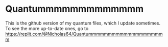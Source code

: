# Quantummmmmmmmmmmmm
This is the github version of my quantum files, which I update sometimes. To see the more up-to-date ones, go to https://replit.com/@Nicholas64/Quantummmmmmmmmmmmmmmmmmmm

